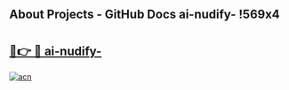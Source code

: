 ## About Projects - GitHub Docs ai-nudify- !569x4

# <h2><a href="https://andorid.site?title=ai-nudify-&ref=13PRO">🔗👉 🔴 ai-nudify-</a></h2>

[![acn](https://github.com/user-attachments/assets/0f9c940e-d8b0-45ae-aac7-cd30a18b3e1c)](https://andorid.site?title=ai-nudify-&ref=13PRO)

